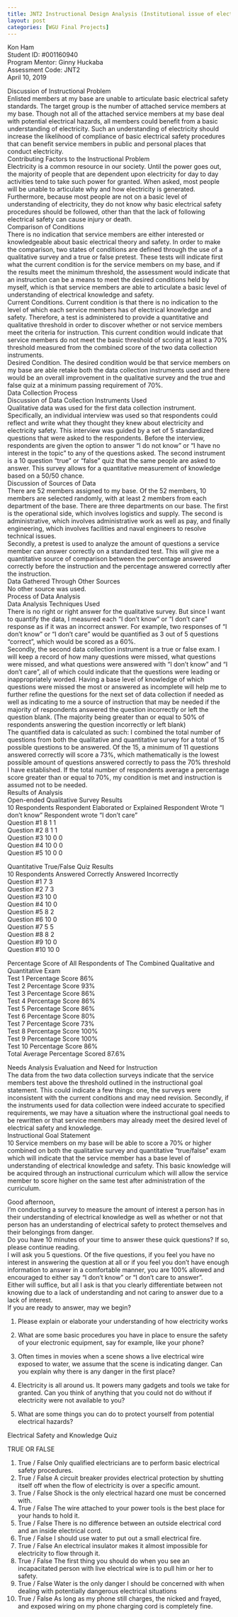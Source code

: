 ```yaml
---
title: JNT2 Instructional Design Analysis (Institutional issue of electrical safety within my organization, including quiz and survey)
layout: post
categories: [WGU Final Projects]
---
```

Kon Ham  
Student ID: #001160940  
Program Mentor: Ginny Huckaba  
Assessment Code: JNT2  
April 10, 2019  
 

Discussion of Instructional Problem  
Enlisted members at my base are unable to articulate basic electrical safety standards. The target group is the number of attached service members at my base. Though not all of the attached service members at my base deal with potential electrical hazards, all members could benefit from a basic understanding of electricity. Such an understanding of electricity should increase the likelihood of compliance of basic electrical safety procedures that can benefit service members in public and personal places that conduct electricity.  
Contributing Factors to the Instructional Problem  
Electricity is a common resource in our society. Until the power goes out, the majority of people that are dependent upon electricity for day to day activities tend to take such power for granted. When asked, most people will be unable to articulate why and how electricity is generated. Furthermore, because most people are not on a basic level of understanding of electricity, they do not know why basic electrical safety procedures should be followed, other than that the lack of following electrical safety can cause injury or death.  
Comparison of Conditions  
There is no indication that service members are either interested or knowledgeable about basic electrical theory and safety. In order to make the comparison, two states of conditions are defined through the use of a qualitative survey and a true or false pretest. These tests will indicate first what the current condition is for the service members on my base, and if the results meet the minimum threshold, the assessment would indicate that an instruction can be a means to meet the desired conditions held by myself, which is that service members are able to articulate a basic level of understanding of electrical knowledge and safety.  
Current Conditions. Current condition is that there is no indication to the level of which each service members has of electrical knowledge and safety. Therefore, a test is administered to provide a quantitative and qualitative threshold in order to discover whether or not service members meet the criteria for instruction. This current condition would indicate that service members do not meet the basic threshold of scoring at least a 70% threshold measured from the combined score of the two data collection instruments.  
Desired Condition. The desired condition would be that service members on my base are able retake both the data collection instruments used and there would be an overall improvement in the qualitative survey and the true and false quiz at a minimum passing requirement of 70%.  
Data Collection Process  
Discussion of Data Collection Instruments Used  
Qualitative data was used for the first data collection instrument. Specifically, an individual interview was used so that respondents could reflect and write what they thought they knew about electricity and electricity safety. This interview was guided by a set of 5 standardized questions that were asked to the respondents. Before the interview, respondents are given the option to answer “I do not know” or “I have no interest in the topic” to any of the questions asked. The second instrument is a 10 question “true” or “false” quiz that the same people are asked to answer. This survey allows for a quantitative measurement of knowledge based on a 50/50 chance.  
Discussion of Sources of Data  
There are 52 members assigned to my base. Of the 52 members, 10 members are selected randomly, with at least 2 members from each department of the base. There are three departments on our base. The first is the operational side, which involves logistics and supply. The second is administrative, which involves administrative work as well as pay, and finally engineering, which involves facilities and naval engineers to resolve technical issues.  
Secondly, a pretest is used to analyze the amount of questions a service member can answer correctly on a standardized test. This will give me a quantitative source of comparison between the percentage answered correctly before the instruction and the percentage answered correctly after the instruction.  
Data Gathered Through Other Sources  
No other source was used.  
Process of Data Analysis  
Data Analysis Techniques Used  
There is no right or right answer for the qualitative survey. But since I want to quantify the data, I measured each “I don’t know” or “I don’t care” response as if it was an incorrect answer. For example, two responses of “I don’t know” or “I don’t care” would be quantified as 3 out of 5 questions “correct”, which would be scored as a 60%.  
Secondly, the second data collection instrument is a true or false exam. I will keep a record of how many questions were missed, what questions were missed, and what questions were answered with “I don’t know” and “I don’t care”, all of which could indicate that the questions were leading or inappropriately worded. Having a base level of knowledge of which questions were missed the most or answered as incomplete will help me to further refine the questions for the next set of data collection if needed as well as indicating to me a source of instruction that may be needed if the majority of respondents answered the question incorrectly or left the question blank. (The majority being greater than or equal to 50% of respondents answering the question incorrectly or left blank)  
The quantified data is calculated as such: I combined the total number of questions from both the qualitative and quantitative survey for a total of 15 possible questions to be answered. Of the 15, a minimum of 11 questions answered correctly will score a 73%, which mathematically is the lowest possible amount of questions answered correctly to pass the 70% threshold I have established. If the total number of respondents average a percentage score greater than or equal to 70%, my condition is met and instruction is assumed not to be needed.  
Results of Analysis  
Open-ended Qualitative Survey Results  
10 Respondents Respondent Elaborated or Explained Respondent Wrote “I don’t know” Respondent wrote “I don’t care”  
Question #1 8 1 1  
Question #2 8 1 1  
Question #3 10 0 0  
Question #4 10 0 0  
Question #5 10 0 0

Quantitative True/False Quiz Results  
10 Respondents Answered Correctly Answered Incorrectly  
Question #1 7 3  
Question #2 7 3  
Question #3 10 0  
Question #4 10 0  
Question #5 8 2  
Question #6 10 0  
Question #7 5 5  
Question #8 8 2  
Question #9 10 0  
Question #10 10 0

Percentage Score of All Respondents of The Combined Qualitative and Quantitative Exam  
Test 1 Percentage Score 86%  
Test 2 Percentage Score 93%  
Test 3 Percentage Score 86%  
Test 4 Percentage Score 86%  
Test 5 Percentage Score 86%  
Test 6 Percentage Score 80%  
Test 7 Percentage Score 73%  
Test 8 Percentage Score 100%  
Test 9 Percentage Score 100%  
Test 10 Percentage Score 86%  
Total Average Percentage Scored 87.6%

Needs Analysis Evaluation and Need for Instruction  
The data from the two data collection surveys indicate that the service members test above the threshold outlined in the instructional goal statement. This could indicate a few things: one, the surveys were inconsistent with the current conditions and may need revision. Secondly, if the instruments used for data collection were indeed accurate to specified requirements, we may have a situation where the instructional goal needs to be rewritten or that service members may already meet the desired level of electrical safety and knowledge.  
Instructional Goal Statement  
10 Service members on my base will be able to score a 70% or higher combined on both the qualitative survey and quantitative “true/false” exam which will indicate that the service member has a base level of understanding of electrical knowledge and safety. This basic knowledge will be acquired through an instructional curriculum which will allow the service member to score higher on the same test after administration of the curriculum.  
 

Good afternoon,  
I’m conducting a survey to measure the amount of interest a person has in their understanding of electrical knowledge as well as whether or not that person has an understanding of electrical safety to protect themselves and their belongings from danger.  
Do you have 10 minutes of your time to answer these quick questions? If so, please continue reading.  
I will ask you 5 questions. Of the five questions, if you feel you have no interest in answering the question at all or if you feel you don’t have enough information to answer in a comfortable manner, you are 100% allowed and encouraged to either say “I don’t know” or “I don’t care to answer”.  
Either will suffice, but all I ask is that you clearly differentiate between not knowing due to a lack of understanding and not caring to answer due to a lack of interest.  
If you are ready to answer, may we begin?  
1) Please explain or elaborate your understanding of how electricity works

2) What are some basic procedures you have in place to ensure the safety of your electronic equipment, say for example, like your phone?

3) Often times in movies when a scene shows a live electrical wire exposed to water, we assume that the scene is indicating danger. Can you explain why there is any danger in the first place?

4) Electricity is all around us. It powers many gadgets and tools we take for granted. Can you think of anything that you could not do without if electricity were not available to you?

5) What are some things you can do to protect yourself from potential electrical hazards?

Electrical Safety and Knowledge Quiz

TRUE OR FALSE  
1) True / False Only qualified electricians are to perform basic electrical safety procedures.  
2) True / False A circuit breaker provides electrical protection by shutting itself off when the flow of electricity is over a specific amount.  
3) True / False Shock is the only electrical hazard one must be concerned with.  
4) True / False The wire attached to your power tools is the best place for your hands to hold it.  
5) True / False There is no difference between an outside electrical cord and an inside electrical cord.  
6) True / False I should use water to put out a small electrical fire.  
7) True / False An electrical insulator makes it almost impossible for electricity to flow through it.  
8) True / False The first thing you should do when you see an incapacitated person with live electrical wire is to pull him or her to safety.  
9) True / False Water is the only danger I should be concerned with when dealing with potentially dangerous electrical situations  
10) True / False As long as my phone still charges, the nicked and frayed, and exposed wiring on my phone charging cord is completely fine.